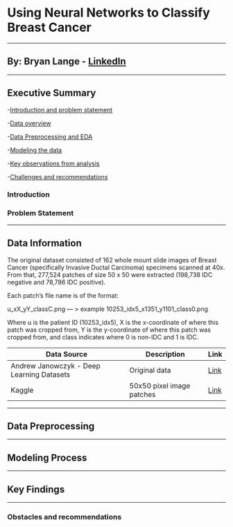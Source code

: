 # Using Neural Networks to Classify Breast Cancer 

---
## By: Bryan Lange - [LinkedIn](https://www.linkedin.com/in/bryanrobertlange) 

---
## Executive Summary

-[Introduction and problem statement](#Introduction "Intro")

-[Data overview](#Data-Information "Data")

-[Data Preprocessing and EDA](#Data-Preprocessing "EDA")

-[Modeling the data](#Modeling-Process "Models")

-[Key observations from analysis](#Key-Findings "Go to Key-Findings")

-[Challenges and recommendations](#Obstacles-and-recommendation "EDA")

### Introduction



### Problem Statement


---
## Data Information

The original dataset consisted of 162 whole mount slide images of Breast Cancer (specifically Invasive Ductal Carcinoma) specimens scanned at 40x. From that, 277,524 patches of size 50  x 50 were extracted (198,738 IDC negative and 78,786 IDC positive).

Each patch’s file name is of the format:

u_xX_yY_classC.png   — > example 10253_idx5_x1351_y1101_class0.png

Where u is the patient ID (10253_idx5), X is the x-coordinate of where this patch was cropped from, Y is the y-coordinate of where this patch was cropped from, and class indicates where 0 is non-IDC and 1 is IDC.

| Data Source | Description | Link |
| --- | --- | --- |
| Andrew Janowczyk - Deep Learning Datasets | Original data | [Link](http://www.andrewjanowczyk.com/use-case-6-invasive-ductal-carcinoma-idc-segmentation/)|
| Kaggle | 50x50 pixel image patches | [Link](https://www.kaggle.com/paultimothymooney/breast-histopathology-images)|

---
## Data Preprocessing 

---
## Modeling Process

---
## Key Findings

---
### Obstacles and recommendations


